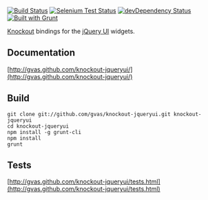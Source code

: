[![Build Status](https://travis-ci.org/gvas/knockout-jqueryui.png)](https://travis-ci.org/gvas/knockout-jqueryui) [![Selenium Test Status](https://saucelabs.com/buildstatus/gvas)](https://saucelabs.com/u/gvas) [![devDependency Status](https://david-dm.org/gvas/knockout-jqueryui/dev-status.svg)](https://david-dm.org/gvas/knockout-jqueryui#info=devDependencies) [![Built with Grunt](https://cdn.gruntjs.com/builtwith.png)](http://gruntjs.com/)

[Knockout](http://knockoutjs.com/) bindings for the [jQuery UI](http://jqueryui.com/) widgets.

Documentation
-------------
[http://gvas.github.com/knockout-jqueryui/](http://gvas.github.com/knockout-jqueryui/)

Build
-----
    git clone git://github.com/gvas/knockout-jqueryui.git knockout-jqueryui
    cd knockout-jqueryui
    npm install -g grunt-cli
    npm install
    grunt

Tests
-----
[http://gvas.github.com/knockout-jqueryui/tests.html](http://gvas.github.com/knockout-jqueryui/tests.html)